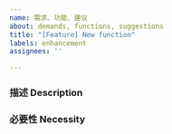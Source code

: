 ```yaml
---
name: 需求、功能、建议
about: demands, functions, suggestions
title: "[Feature] New function"
labels: enhancement
assignees: ''

---
```


<!-- ⚠️⚠️ 不要删除这些注释 ⚠️⚠️ -->
<!-- ⚠️⚠️ Do Not Delete This! feature_request_template ⚠️⚠️ -->
<!-- 请先搜索有无同类需求，避免提交重复需求 -->
<!-- Please search existing demands to avoid creating duplicates. -->

### 描述 Description



<!-- 请在上方详细地描述你的需求、功能、建议。 -->
<!-- Please describe your demands, functions, suggestions above. -->

### 必要性 Necessity



<!-- 请在上方详细地描述你的需求、功能、建议 的必要性。 -->
<!-- Please describe why you need the demands, functions, suggestions. -->
